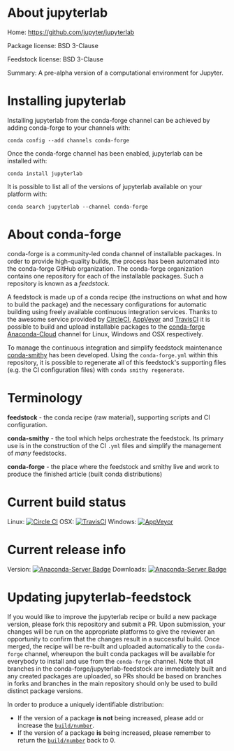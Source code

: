 About jupyterlab
================

Home: https://github.com/jupyter/jupyterlab

Package license: BSD 3-Clause

Feedstock license: BSD 3-Clause

Summary: A pre-alpha version of a computational environment for Jupyter.



Installing jupyterlab
=====================

Installing jupyterlab from the conda-forge channel can be achieved by adding conda-forge to your channels with:

```
conda config --add channels conda-forge
```

Once the conda-forge channel has been enabled, jupyterlab can be installed with:

```
conda install jupyterlab
```

It is possible to list all of the versions of jupyterlab available on your platform with:

```
conda search jupyterlab --channel conda-forge
```


About conda-forge
=================

conda-forge is a community-led conda channel of installable packages.
In order to provide high-quality builds, the process has been automated into the
conda-forge GitHub organization. The conda-forge organization contains one repository
for each of the installable packages. Such a repository is known as a *feedstock*.

A feedstock is made up of a conda recipe (the instructions on what and how to build
the package) and the necessary configurations for automatic building using freely
available continuous integration services. Thanks to the awesome service provided by
[CircleCI](https://circleci.com/), [AppVeyor](http://www.appveyor.com/)
and [TravisCI](https://travis-ci.org/) it is possible to build and upload installable
packages to the [conda-forge](https://anaconda.org/conda-forge)
[Anaconda-Cloud](http://docs.anaconda.org/) channel for Linux, Windows and OSX respectively.

To manage the continuous integration and simplify feedstock maintenance
[conda-smithy](http://github.com/conda-forge/conda-smithy) has been developed.
Using the ``conda-forge.yml`` within this repository, it is possible to regenerate all of
this feedstock's supporting files (e.g. the CI configuration files) with ``conda smithy regenerate``.


Terminology
===========

**feedstock** - the conda recipe (raw material), supporting scripts and CI configuration.

**conda-smithy** - the tool which helps orchestrate the feedstock.
                   Its primary use is in the construction of the CI ``.yml`` files
                   and simplify the management of *many* feedstocks.

**conda-forge** - the place where the feedstock and smithy live and work to
                  produce the finished article (built conda distributions)

Current build status
====================

Linux: [![Circle CI](https://circleci.com/gh/conda-forge/jupyterlab-feedstock.svg?style=shield)](https://circleci.com/gh/conda-forge/jupyterlab-feedstock)
OSX: [![TravisCI](https://travis-ci.org/conda-forge/jupyterlab-feedstock.svg?branch=master)](https://travis-ci.org/conda-forge/jupyterlab-feedstock)
Windows: [![AppVeyor](https://ci.appveyor.com/api/projects/status/github/conda-forge/jupyterlab-feedstock?svg=True)](https://ci.appveyor.com/project/conda-forge/jupyterlab-feedstock/branch/master)

Current release info
====================
Version: [![Anaconda-Server Badge](https://anaconda.org/conda-forge/jupyterlab/badges/version.svg)](https://anaconda.org/conda-forge/jupyterlab)
Downloads: [![Anaconda-Server Badge](https://anaconda.org/conda-forge/jupyterlab/badges/downloads.svg)](https://anaconda.org/conda-forge/jupyterlab)


Updating jupyterlab-feedstock
=============================

If you would like to improve the jupyterlab recipe or build a new
package version, please fork this repository and submit a PR. Upon submission,
your changes will be run on the appropriate platforms to give the reviewer an
opportunity to confirm that the changes result in a successful build. Once
merged, the recipe will be re-built and uploaded automatically to the
`conda-forge` channel, whereupon the built conda packages will be available for
everybody to install and use from the `conda-forge` channel.
Note that all branches in the conda-forge/jupyterlab-feedstock are
immediately built and any created packages are uploaded, so PRs should be based
on branches in forks and branches in the main repository should only be used to
build distinct package versions.

In order to produce a uniquely identifiable distribution:
 * If the version of a package **is not** being increased, please add or increase
   the [``build/number``](http://conda.pydata.org/docs/building/meta-yaml.html#build-number-and-string).
 * If the version of a package **is** being increased, please remember to return
   the [``build/number``](http://conda.pydata.org/docs/building/meta-yaml.html#build-number-and-string)
   back to 0.
